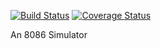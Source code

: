 [![Build Status](https://github.com/mnbjhu/rusty_8086/actions/workflows/rust.yml/badge.svg)]()
[![Coverage Status](https://coveralls.io/repos/github/mnbjhu/rusty_8086/badge.svg)](https://coveralls.io/github/mnbjhu/rusty_8086)

An 8086 Simulator
